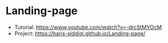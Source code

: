 # Landing-page

- Tutorial: https://www.youtube.com/watch?v=-drcStMYOcM
- Project: https://haris-siddiqi.github.io/Landing-page/
